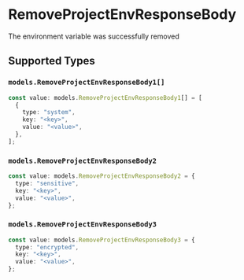 # RemoveProjectEnvResponseBody

The environment variable was successfully removed


## Supported Types

### `models.RemoveProjectEnvResponseBody1[]`

```typescript
const value: models.RemoveProjectEnvResponseBody1[] = [
  {
    type: "system",
    key: "<key>",
    value: "<value>",
  },
];
```

### `models.RemoveProjectEnvResponseBody2`

```typescript
const value: models.RemoveProjectEnvResponseBody2 = {
  type: "sensitive",
  key: "<key>",
  value: "<value>",
};
```

### `models.RemoveProjectEnvResponseBody3`

```typescript
const value: models.RemoveProjectEnvResponseBody3 = {
  type: "encrypted",
  key: "<key>",
  value: "<value>",
};
```

